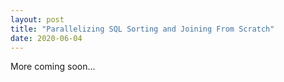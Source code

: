 ```yaml
---
layout: post
title: "Parallelizing SQL Sorting and Joining From Scratch"
date: 2020-06-04
---
```

More coming soon...
